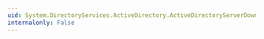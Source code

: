 ```yaml
---
uid: System.DirectoryServices.ActiveDirectory.ActiveDirectoryServerDownException.ErrorCode
internalonly: False
---
```

